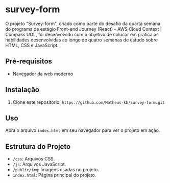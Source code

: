 # survey-form

O projeto "Survey-form", criado como parte do desafio da quarta semana do programa de estágio Front-end Journey (React) - AWS Cloud Context | Compass UOL, foi desenvolvido com o objetivo de colocar em pratica as habilidades desenvolvidas ao longo de quatro semanas de estudo sobre HTML, CSS e JavaScript.

## Pré-requisitos

- Navegador da web moderno

## Instalação

1. Clone este repositório: `https://github.com/Matheus-kb/survey-form.git`

## Uso

Abra o arquivo `index.html` em seu navegador para ver o projeto em ação.

## Estrutura do Projeto

- `/css`: Arquivos CSS.
- `/js`: Arquivos JavaScript.
- `/public/img`: Imagens usadas no projeto.
- `index.html`: Página principal do projeto.
